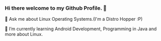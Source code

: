 ### Hi there welcome to my Github Profile. 👋

<!--
**geeknozy/geeknozy** is a ✨ _special_ ✨ repository because its `README.md` (this file) appears on your GitHub profile.

Here are some ideas to get you started:

- 🔭 I’m currently working on ...
- 🌱 I’m currently learning ...
- 👯 I’m looking to collaborate on ...
- 🤔 I’m looking for help with ...
- 💬 Ask me about ...
- 📫 How to reach me: ...
- 😄 Pronouns: ...
- ⚡ Fun fact: ...
-->
💬 Ask me about Linux Operating Systems.(I'm a Distro Hopper :P)

🌱 I’m currently learning Android Development, Programming in Java and more about Linux. 
